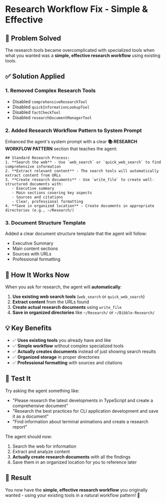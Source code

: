 # Research Workflow Fix - Simple & Effective

## 🎯 **Problem Solved**
The research tools became overcomplicated with specialized tools when what you wanted was a **simple, effective research workflow** using existing tools.

## ✅ **Solution Applied**

### 1. **Removed Complex Research Tools**
- Disabled `comprehensiveResearchTool`
- Disabled `quickInformationLookupTool`  
- Disabled `factCheckTool`
- Disabled `researchDocumentManagerTool`

### 2. **Added Research Workflow Pattern to System Prompt**
Enhanced the agent's system prompt with a clear **📚 RESEARCH WORKFLOW PATTERN** section that teaches the agent:

```
## Standard Research Process:
1. **Search the web** - Use `web_search` or `quick_web_search` to find comprehensive information
2. **Extract relevant content** - The search tools will automatically extract content from URLs
3. **Create research documents** - Use `write_file` to create well-structured documents with:
   - Executive summary
   - Main sections covering key aspects
   - Sources and citations
   - Clear, professional formatting
4. **Save in organized location** - Create documents in appropriate directories (e.g., ~/Research/)
```

### 3. **Document Structure Template**
Added a clear document structure template that the agent will follow:
- Executive Summary
- Main content sections
- Sources with URLs
- Professional formatting

## 🚀 **How It Works Now**

When you ask for research, the agent will **automatically**:

1. **Use existing web search tools** (`web_search` or `quick_web_search`)
2. **Extract content** from the URLs found 
3. **Create actual research documents** using `write_file`
4. **Save in organized directories** like `~/Research/` or `~/Bibble-Research/`

## 💡 **Key Benefits**

- ✅ **Uses existing tools** you already have and like
- ✅ **Simple workflow** without complex specialized tools  
- ✅ **Actually creates documents** instead of just showing search results
- ✅ **Organized storage** in proper directories
- ✅ **Professional formatting** with sources and citations

## 🧪 **Test It**

Try asking the agent something like:
- "Please research the latest developments in TypeScript and create a comprehensive document"
- "Research the best practices for CLI application development and save it as a document"
- "Find information about terminal animations and create a research report"

The agent should now:
1. Search the web for information
2. Extract and analyze content
3. **Actually create research documents** with all the findings
4. Save them in an organized location for you to reference later

## 🎯 **Result**

You now have the **simple, effective research workflow** you originally wanted - using your existing tools in a natural workflow pattern! 🚀